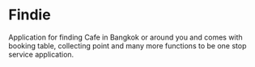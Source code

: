 # Findie
Application for finding Cafe in Bangkok or around you and comes with booking table, collecting point and many more functions to be one stop service application.
